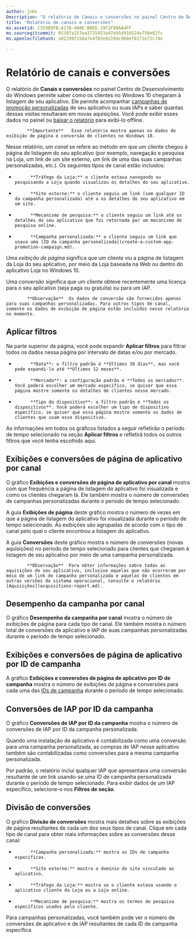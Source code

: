 ```yaml
---
author: jnHs
Description: "O relatório de Canais e conversões no painel Centro de Desenvolvimento do Windows permite saber como os clientes no Windows 10 chegaram à listagem de seu aplicativo."
title: "Relatório de canais e conversões"
ms.assetid: C359B9FB-A17B-4A8E-B8EE-19F2F98AA4FF
ms.sourcegitcommit: 6530fa257ea3735453a97eb5d916524e750e62fc
ms.openlocfilehash: e82299f156a7e4f82e9219dc9b0ef6171e72c74e

---
```


# Relatório de canais e conversões


O relatório de **Canais e conversões** no painel Centro de Desenvolvimento do Windows permite saber como os clientes no Windows 10 chegaram à listagem de seu aplicativo. Ele permite acompanhar [campanhas de promoção personalizadas](create-a-custom-app-promotion-campaign.md) de seu aplicativo ou suas IAPs e saber quantas dessas visitas resultaram em novas aquisições. Você pode exibir esses dados no painel ou [baixar o relatório](download-analytic-reports.md) para exibi-lo offline.

> 
            **Importante**   Esse relatório mostra apenas os dados de exibição de página e conversão de clientes no Windows 10.

 

Nesse relatório, um *canal* se refere ao método em que um cliente chegou à página de listagem do seu aplicativo (por exemplo, navegação e pesquisa na Loja, um link de um site externo, um link de uma das suas campanhas personalizadas, etc.). Os seguintes tipos de canal estão incluídos:

-   
            **Tráfego da Loja:** o cliente estava navegando ou pesquisando a Loja quando visualizou os detalhes do seu aplicativo.
-   
            **Site externo:** o cliente seguiu um link (sem qualquer ID da campanha personalizada) até a os detalhes do seu aplicativo em um site.
-   
            **Mecanismo de pesquisa:** o cliente seguiu um link até os detalhes do seu aplicativo que foi retornada por um mecanismo de pesquisa online.
-   
            **Campanha personalizada:** o cliente seguiu um link que usava uma [ID da campanha personalizada](create-a-custom-app-promotion-campaign.md).

Uma *exibição de página* significa que um cliente viu a página de listagem da Loja do seu aplicativo, por meio da Loja baseada na Web ou dentro do aplicativo Loja no Windows 10.

Uma *conversão* significa que um cliente obteve recentemente uma licença para o seu aplicativo (seja paga ou gratuita) ou para um IAP.

> 
            **Observação**  Os dados de conversão são fornecidos apenas para suas campanhas personalizadas. Para outros tipos de canal, somente os dados de exibição de página estão incluídos nesse relatório no momento.

 

## Aplicar filtros


Na parte superior da página, você pode expandir **Aplicar filtros** para filtrar todos os dados nessa página por intervalo de datas e/ou por mercado.

-   
            **Data**: o filtro padrão é **Últimos 30 dias**, mas você pode expandi-lo até **Últimos 12 meses**.
-   
            **Mercado**: a configuração padrão é **Todos os mercados**. Você poderá escolher um mercado específico, se quiser que essa página mostre somente os detalhes de clientes nesse mercado.
-   
            **Tipo do dispositivo**: o filtro padrão é **Todos os dispositivos**. Você poderá escolher um tipo de dispositivo específico, se quiser que essa página mostre somente os dados de clientes que usam esse dispositivo.

As informações em todos os gráficos listados a seguir refletirão o período de tempo selecionado na seção **Aplicar filtros** e refletirá todos os outros filtros que você tenha escolhido aqui.

## Exibições e conversões de página de aplicativo por canal


O gráfico **Exibições e conversões de página de aplicativo por canal** mostra com que frequência a página de listagem do aplicativo foi visualizada e como os clientes chegaram lá. Ele também mostra o número de conversões de campanhas personalizadas durante o período de tempo selecionado.

A guia **Exibições de página** deste gráfico mostra o número de vezes em que a página de listagem do aplicativo foi visualizada durante o período de tempo selecionado. As exibições são agrupadas de acordo com o tipo de canal pelo qual o cliente encontrou a listagem do aplicativo.

A guia **Conversões** deste gráfico mostra o número de conversões (novas aquisições) no período de tempo selecionado para clientes que chegaram à listagem de seu aplicativo por meio de uma campanha personalizada.

> 
            **Observação**  Para obter informações sobre todas as aquisições do seu aplicativo, inclusive aquelas que não ocorreram por meio de um link de campanha personalizada e aquelas de clientes em outras versões do sistema operacional, consulte o relatório [Aquisições](acquisitions-report.md).

 

## Desempenho da campanha por canal


O gráfico **Desempenho da campanha por canal** mostra o número de exibições de página para cada tipo de canal. Ele também mostra o número total de conversões de aplicativo e IAP de suas campanhas personalizadas durante o período de tempo selecionado.

## Exibições e conversões de página de aplicativo por ID de campanha


A gráfico **Exibições e conversões de página de aplicativo por ID de campanha** mostra o número de exibições de página e conversões para cada uma das [IDs de campanha](create-a-custom-app-promotion-campaign.md) durante o período de tempo selecionado.

##  Conversões de IAP por ID da campanha


O gráfico **Conversões de IAP por ID da campanha** mostra o número de conversões de IAP por ID da campanha personalizada.

Quando uma instalação de aplicativo é contabilizada como uma conversão para uma campanha personalizada, as compras de IAP nesse aplicativo também são contabilizadas como conversões para a mesma campanha personalizada.

Por padrão, o relatório inclui qualquer IAP que apresentava uma conversão resultante de um link usando-se uma ID de campanha personalizada durante o período de tempo selecionado. Para exibir dados de um IAP específico, selecione-o nos **Filtros de seção**.

## Divisão de conversões


O gráfico **Divisão de conversões** mostra mais detalhes sobre as exibições de página resultantes de cada um dos seus tipos de canal. Clique em cada tipo de canal para obter mais informações sobre as conversões desse canal:

-   
            **Campanha personalizada:** mostra as IDs de campanha específicas.
-   
            **Site externo:** mostra o domínio do site vinculado ao aplicativo.
-   
            **Tráfego da Loja:** mostra se o cliente estava usando o aplicativo cliente da Loja ou a Loja online.
-   
            **Mecanismo de pesquisa:** mostra os termos de pesquisa específicos usados pelo cliente.

Para campanhas personalizadas, você também pode ver o número de conversões de aplicativo e de IAP resultantes de cada ID de campanha específica.

 

 







<!--HONumber=Jun16_HO4-->


